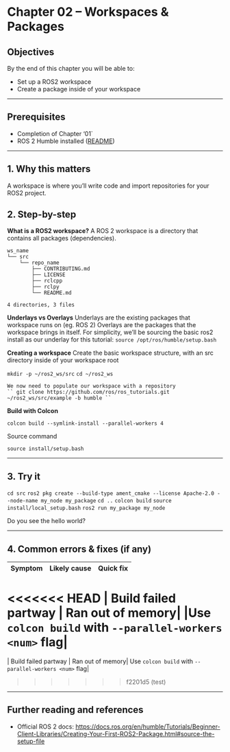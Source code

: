 # Chapter 02 – Workspaces & Packages

## Objectives
By the end of this chapter you will be able to:
- Set up a ROS2 workspace
- Create a package inside of your workspace
---

## Prerequisites
- Completion of Chapter ‘01`
- ROS 2 Humble installed ([README](../../README.md))  
---

## 1. Why this matters
A workspace is where you’ll write code and import repositories for your ROS2 project.
## 2. Step-by-step

**What is a ROS2 workspace?**
A ROS 2 workspace is a directory that contains all packages (dependencies).

	ws_name
    └── src
        └── repo_name
            ├── CONTRIBUTING.md
            ├── LICENSE
            ├── rclcpp
            ├── rclpy
            └── README.md

    4 directories, 3 files


**Underlays vs Overlays**
Underlays are the existing packages that workspace runs on (eg. ROS 2)
Overlays are the packages that the workspace brings in itself.
For simplicity, we’ll be sourcing the basic ros2 install as our underlay for this tutorial:
``source /opt/ros/humble/setup.bash``

**Creating a workspace**
Create the basic workspace structure, with an src directory inside of your workspace root

`` mkdir -p ~/ros2_ws/src ``
`` cd ~/ros2_ws ``

	We now need to populate our workspace with a repository
	`` git clone https://github.com/ros/ros_tutorials.git ~/ros2_ws/src/example -b humble ``

**Build with Colcon** 

`` colcon build --symlink-install --parallel-workers 4 ``

Source command

`` source install/setup.bash ``
	
---

## 3. Try it
`` cd src ``
`` ros2 pkg create --build-type ament_cmake --license Apache-2.0 --node-name my_node my_package ``
`` cd .. ``
`` colcon build ``
`` source install/local_setup.bash `` 
`` ros2 run my_package my_node ``

Do you see the hello world?

---

## 4. Common errors & fixes (if any)

| Symptom                         | Likely cause                   | Quick fix                          |
|---------------------------------|--------------------------------|------------------------------------|
<<<<<<< HEAD
| Build failed partway            | Ran out of memory|             |Use ``colcon build`` with ``--parallel-workers <num>`` flag| 
=======
| Build failed partway            | Ran out of memory| Use ``colcon build`` with ``--parallel-workers <num>`` flag| 
>>>>>>> f2201d5 (test)

---

## Further reading and references
- Official ROS 2 docs: https://docs.ros.org/en/humble/Tutorials/Beginner-Client-Libraries/Creating-Your-First-ROS2-Package.html#source-the-setup-file
